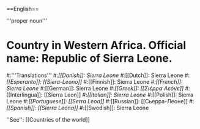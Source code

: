 ==English==

'''proper noun'''

# Country in Western Africa. Official name: Republic of Sierra Leone.
#:'''Translations'''
#:*[[Danish]]: Sierra Leone
#:*[[Dutch]]: Sierra Leone
#:*[[Esperanto]]: [[Siera-Leono]]
#:*[[Finnish]]: Sierra Leone
#:*[[French]]: Sierra Leone
#:*[[German]]: Sierra Leone
#:*[[Greek]]: [[Σιέρρα Λεόνε]]
#:*[[Interlingua]]: [[Sierra Leon]]
#:*[[Italian]]: Sierra Leone
#:*[[Polish]]: Sierra Leone
#:*[[Portuguese]]: [[Serra Leoa]]
#:*[[Russian]]: [[Сьерра-Леоне]]
#:*[[Spanish]]: [[Sierra Leona]]
#:*[[Swedish]]: Sierra Leone

''See'': [[Countries of the world]]